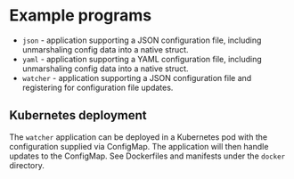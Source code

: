 # Example programs

- `json` - application supporting a JSON configuration file, including unmarshaling config data into a native struct.
- `yaml` - application supporting a YAML configuration file, including unmarshaling config data into a native struct.
- `watcher` - application supporting a JSON configuration file and registering for configuration file updates.

## Kubernetes deployment
The `watcher` application can be deployed in a Kubernetes pod with the configuration supplied via ConfigMap.  The application will then handle updates to the ConfigMap.  See Dockerfiles and manifests under the `docker` directory.